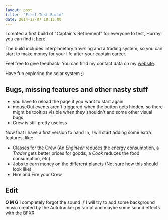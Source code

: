 ```yaml
---
layout: post
title:  "First Test Build"
date: 2014-12-07 18:15:00
---
```

I created a first build of "Captain's Retirement" for everyone to test, Hurray!
you can find it [here](http://ld31.lhoe.de/)

The build includes interplanetary traveling and a trading system, so you can start to make money for your life after your captain career.

Feel free to give feedback! You can find my contact data on my [website](http://lhoe.de).

Have fun exploring the solar system ;)



## Bugs, missing features and other nasty stuff
* you have to reload the page if you want to start again
* mouseOut events aren't triggered when the button gets hidden, so there might be tooltips visible when they shouldn't and some other visual bugs
* Crew is still pretty useless

Now that I have a first version to hand in, I will start adding some extra features, like:

* Classes for the Crew (An _Engineer_ reduces the energy consumption, a _Trader_ gets better prices for goods, a _Cook_ reduces the food consumption, etc)
* Jobs to earn money on the different planets (Not sure how this should look like)
* Hire and Fire your Crew

## Edit
**O M G**
I completely forgot the sound :/
I will try to add some background music created by the Autotracker.py script and maybe some sound effects with the BFXR
